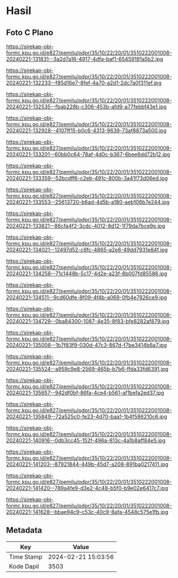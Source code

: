 # Hasil

## Foto C Plano

https://sirekap-obj-formc.kpu.go.id/e827/pemilu/pdpr/35/10/22/20/01/3510222001008-20240221-131831--3a2d7a16-4917-4dfa-baf1-65459191a5b2.jpg

https://sirekap-obj-formc.kpu.go.id/e827/pemilu/pdpr/35/10/22/20/01/3510222001008-20240221-132233--f85d16e7-8fef-4a70-a2d1-2dc7a0f311ef.jpg

https://sirekap-obj-formc.kpu.go.id/e827/pemilu/pdpr/35/10/22/20/01/3510222001008-20240221-132535--fbab228b-c306-453b-afd9-a77febbf43e1.jpg

https://sirekap-obj-formc.kpu.go.id/e827/pemilu/pdpr/35/10/22/20/01/3510222001008-20240221-132928--4107ff15-b0c6-4313-9639-73af8873a500.jpg

https://sirekap-obj-formc.kpu.go.id/e827/pemilu/pdpr/35/10/22/20/01/3510222001008-20240221-133201--60bb0c64-78af-4d0c-b367-6bee6dd72b12.jpg

https://sirekap-obj-formc.kpu.go.id/e827/pemilu/pdpr/35/10/22/20/01/3510222001008-20240221-133359--52bcdff6-c2eb-491c-800b-3a41f73d06ed.jpg

https://sirekap-obj-formc.kpu.go.id/e827/pemilu/pdpr/35/10/22/20/01/3510222001008-20240221-133553--25613720-b6ad-4d5b-a180-aeb106b7e244.jpg

https://sirekap-obj-formc.kpu.go.id/e827/pemilu/pdpr/35/10/22/20/01/3510222001008-20240221-133821--86cfa4f2-3cdc-4012-8d12-1f79da7bce9e.jpg

https://sirekap-obj-formc.kpu.go.id/e827/pemilu/pdpr/35/10/22/20/01/3510222001008-20240221-134021--12497d52-c8fc-4865-a2e6-49dd7931e84f.jpg

https://sirekap-obj-formc.kpu.go.id/e827/pemilu/pdpr/35/10/22/20/01/3510222001008-20240221-134258--71c1448b-5c17-4d2e-a23f-8b007fd85586.jpg

https://sirekap-obj-formc.kpu.go.id/e827/pemilu/pdpr/35/10/22/20/01/3510222001008-20240221-134511--9cd60dfe-8f09-4f4b-a069-0fb4e7826ce9.jpg

https://sirekap-obj-formc.kpu.go.id/e827/pemilu/pdpr/35/10/22/20/01/3510222001008-20240221-134729--0ba84300-1087-4e35-8f83-bfe8282af879.jpg

https://sirekap-obj-formc.kpu.go.id/e827/pemilu/pdpr/35/10/22/20/01/3510222001008-20240221-135008--1b7f83f9-030d-47c3-867d-f7be3414b6a7.jpg

https://sirekap-obj-formc.kpu.go.id/e827/pemilu/pdpr/35/10/22/20/01/3510222001008-20240221-135524--a959c9e8-2569-465b-b7b6-ffda33fd6391.jpg

https://sirekap-obj-formc.kpu.go.id/e827/pemilu/pdpr/35/10/22/20/01/3510222001008-20240221-135657--942df0bf-86fa-4ce4-b561-af1befa2ed37.jpg

https://sirekap-obj-formc.kpu.go.id/e827/pemilu/pdpr/35/10/22/20/01/3510222001008-20240221-135849--72a525c0-fe23-4d70-baa1-1b4f586210c6.jpg

https://sirekap-obj-formc.kpu.go.id/e827/pemilu/pdpr/35/10/22/20/01/3510222001008-20240221-140916--0db3cc45-152f-496a-813c-4a1b8aff84e5.jpg

https://sirekap-obj-formc.kpu.go.id/e827/pemilu/pdpr/35/10/22/20/01/3510222001008-20240221-141203--87921844-449b-45d7-a208-891ba0217411.jpg

https://sirekap-obj-formc.kpu.go.id/e827/pemilu/pdpr/35/10/22/20/01/3510222001008-20240221-141420--789a4fe9-d3e2-4c48-b5f0-b9e02e6417c7.jpg

https://sirekap-obj-formc.kpu.go.id/e827/pemilu/pdpr/35/10/22/20/01/3510222001008-20240221-141628--bbae94c9-c53c-40c9-8afa-4548c575e1fb.jpg


## Metadata

| Key        | Value               |
| ---------- | ------------------- |
| Time Stamp | 2024-02-21 15:03:56 |
| Kode Dapil | 3503                |



